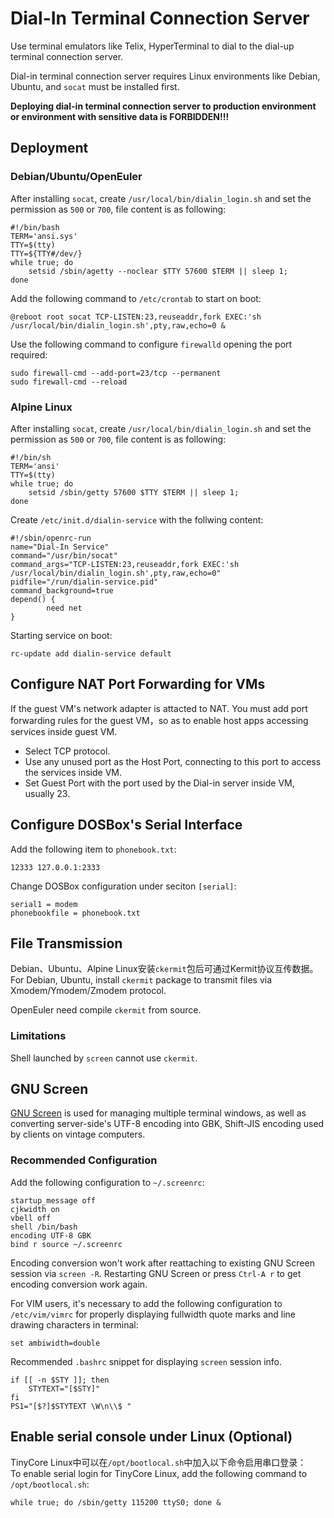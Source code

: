 Dial-In Terminal Connection Server
==================================

Use terminal emulators like Telix, HyperTerminal to dial to the dial-up terminal connection server.

Dial-in terminal connection server requires Linux environments like Debian, Ubuntu, and `socat` must be installed first.

**Deploying dial-in terminal connection server to production environment or environment with sensitive data is FORBIDDEN!!!**

Deployment
----------

### Debian/Ubuntu/OpenEuler

After installing `socat`, create `/usr/local/bin/dialin_login.sh` and set the permission as `500` or `700`, file content is as following:

	#!/bin/bash
	TERM='ansi.sys'
	TTY=$(tty)
	TTY=${TTY#/dev/}
	while true; do
		setsid /sbin/agetty --noclear $TTY 57600 $TERM || sleep 1;
	done

Add the following command to `/etc/crontab` to start on boot:

	@reboot root socat TCP-LISTEN:23,reuseaddr,fork EXEC:'sh /usr/local/bin/dialin_login.sh',pty,raw,echo=0 &

Use the following command to configure `firewalld` opening the port required:

	sudo firewall-cmd --add-port=23/tcp --permanent
	sudo firewall-cmd --reload

### Alpine Linux

After installing `socat`, create `/usr/local/bin/dialin_login.sh` and set the permission as `500` or `700`, file content is as following:

	#!/bin/sh
	TERM='ansi'
	TTY=$(tty)
	while true; do
		setsid /sbin/getty 57600 $TTY $TERM || sleep 1;
	done

Create `/etc/init.d/dialin-service` with the follwing content:

	#!/sbin/openrc-run
	name="Dial-In Service"
	command="/usr/bin/socat"
	command_args="TCP-LISTEN:23,reuseaddr,fork EXEC:'sh /usr/local/bin/dialin_login.sh',pty,raw,echo=0"
	pidfile="/run/dialin-service.pid"
	command_background=true
	depend() {
	        need net
	}

Starting service on boot:

	rc-update add dialin-service default

Configure NAT Port Forwarding for VMs
-------------------------------------

If the guest VM's network adapter is attacted to NAT. You must add port forwarding rules for the guest VM，so as to enable host apps accessing services inside guest VM.

* Select TCP protocol.
* Use any unused port as the Host Port, connecting to this port to access the services inside VM.
* Set Guest Port with the port used by the Dial-in server inside VM, usually 23.

Configure DOSBox's Serial Interface
-----------------------------------

Add the following item to `phonebook.txt`:

	12333 127.0.0.1:2333

Change DOSBox configuration under seciton `[serial]`:

	serial1 = modem
	phonebookfile = phonebook.txt

File Transmission
-----------------

Debian、Ubuntu、Alpine Linux安装`ckermit`包后可通过Kermit协议互传数据。  
For Debian, Ubuntu, install `ckermit` package to transmit files via Xmodem/Ymodem/Zmodem protocol.

OpenEuler need compile `ckermit` from source.

### Limitations

Shell launched by `screen` cannot use `ckermit`.

GNU Screen
----------

[GNU Screen](https://www.gnu.org/software/screen/) is used for managing multiple terminal windows, as well as converting server-side's UTF-8 encoding into GBK, Shift-JIS encoding used by clients on vintage computers.

### Recommended Configuration

Add the following configuration to `~/.screenrc`:

	startup_message off
	cjkwidth on
	vbell off
	shell /bin/bash
	encoding UTF-8 GBK
	bind r source ~/.screenrc

Encoding conversion won't work after reattaching to existing GNU Screen session via `screen -R`. Restarting GNU Screen or press `Ctrl-A r` to get encoding conversion work again.

For VIM users, it's necessary to add the following configuration to `/etc/vim/vimrc` for properly displaying fullwidth quote marks and line drawing characters in terminal:

	set ambiwidth=double

Recommended `.bashrc` snippet for displaying `screen` session info.

	if [[ -n $STY ]]; then
		STYTEXT="[$STY]"
	fi
	PS1="[$?]$STYTEXT \W\n\\$ "

## Enable serial console under Linux (Optional)

TinyCore Linux中可以在`/opt/bootlocal.sh`中加入以下命令启用串口登录：  
To enable serial login for TinyCore Linux, add the following command to `/opt/bootlocal.sh`:

	while true; do /sbin/getty 115200 ttyS0; done &

